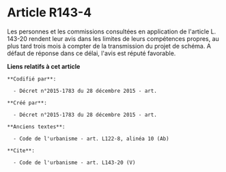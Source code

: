 # Article R143-4

Les personnes et les commissions consultées en application de l'article L. 143-20 rendent leur avis dans les limites de leurs
compétences propres, au plus tard trois mois à compter de la transmission du projet de schéma. A défaut de réponse dans ce
délai, l'avis est réputé favorable.

**Liens relatifs à cet article**

	**Codifié par**:

	  - Décret n°2015-1783 du 28 décembre 2015 - art.

	**Créé par**:

	  - Décret n°2015-1783 du 28 décembre 2015 - art.

	**Anciens textes**:

	  - Code de l'urbanisme - art. L122-8, alinéa 10 (Ab)

	**Cite**:

	  - Code de l'urbanisme - art. L143-20 (V)
